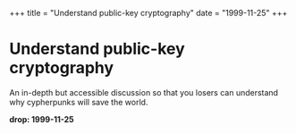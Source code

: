 +++
title = "Understand public-key cryptography"
date = "1999-11-25"
+++



# Understand public-key cryptography

An in-depth but accessible discussion so that you losers can understand why cypherpunks will save the world.

**drop: 1999-11-25**